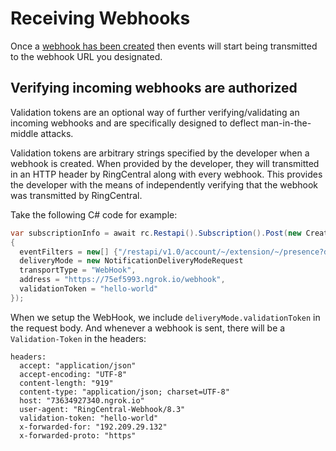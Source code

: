 # Receiving Webhooks

Once a [webhook has been created](creating-webhooks.md) then events will start being transmitted to the webhook URL you designated.

## Verifying incoming webhooks are authorized

Validation tokens are an optional way of further verifying/validating an incoming webhooks and are specifically designed to deflect man-in-the-middle attacks.

Validation tokens are arbitrary strings specified by the developer when a webhook is created. When provided by the developer, they will transmitted in an HTTP header by RingCentral along with every webhook. This provides the developer with the means of independently verifying that the webhook was transmitted by RingCentral.

Take the following C# code for example:

```c#
var subscriptionInfo = await rc.Restapi().Subscription().Post(new CreateSubscriptionRequest
{
  eventFilters = new[] {"/restapi/v1.0/account/~/extension/~/presence?detailedTelephonyState=true"},
  deliveryMode = new NotificationDeliveryModeRequest
  transportType = "WebHook",
  address = "https://75ef5993.ngrok.io/webhook",
  validationToken = "hello-world"
});
```

When we setup the WebHook, we include `deliveryMode.validationToken` in the request body. And whenever a webhook is sent, there will be a `Validation-Token` in the headers:

```http
headers:
  accept: "application/json"
  accept-encoding: "UTF-8"
  content-length: "919"
  content-type: "application/json; charset=UTF-8"
  host: "73634927340.ngrok.io"
  user-agent: "RingCentral-Webhook/8.3"
  validation-token: "hello-world"
  x-forwarded-for: "192.209.29.132"
  x-forwarded-proto: "https"
```



